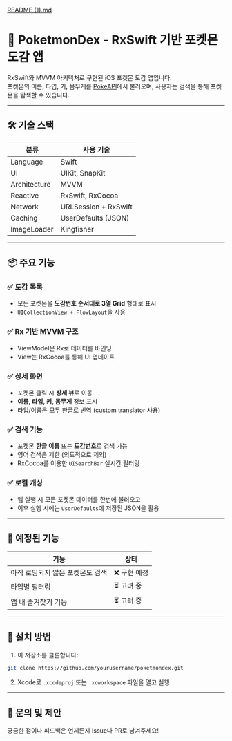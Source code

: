 [README (1).md](https://github.com/user-attachments/files/21569650/README.1.md)
# 📱 PoketmonDex - RxSwift 기반 포켓몬 도감 앱

RxSwift와 MVVM 아키텍처로 구현된 iOS 포켓몬 도감 앱입니다.  
포켓몬의 이름, 타입, 키, 몸무게를 [PokeAPI](https://pokeapi.co/)에서 불러오며, 사용자는 검색을 통해 포켓몬을 탐색할 수 있습니다.

---

## 🛠 기술 스택

| 분류        | 사용 기술              |
|-------------|------------------------|
| Language    | Swift                  |
| UI          | UIKit, SnapKit         |
| Architecture| MVVM                   |
| Reactive    | RxSwift, RxCocoa       |
| Network     | URLSession + RxSwift   |
| Caching     | UserDefaults (JSON)    |
| ImageLoader | Kingfisher             |

---

## 📦 주요 기능

### ✅ 도감 목록
- 모든 포켓몬을 **도감번호 순서대로 3열 Grid** 형태로 표시
- `UICollectionView + FlowLayout`을 사용

### ✅ Rx 기반 MVVM 구조
- ViewModel은 Rx로 데이터를 바인딩
- View는 RxCocoa를 통해 UI 업데이트

### ✅ 상세 화면
- 포켓몬 클릭 시 **상세 뷰**로 이동
- **이름, 타입, 키, 몸무게** 정보 표시
- 타입/이름은 모두 한글로 번역 (custom translator 사용)

### ✅ 검색 기능
- 포켓몬 **한글 이름** 또는 **도감번호**로 검색 가능
- 영어 검색은 제한 (의도적으로 제외)
- RxCocoa를 이용한 `UISearchBar` 실시간 필터링

### ✅ 로컬 캐싱
- 앱 실행 시 모든 포켓몬 데이터를 한번에 불러오고
- 이후 실행 시에는 `UserDefaults`에 저장된 JSON을 활용

---

## 🚧 예정된 기능

| 기능                              | 상태 |
|-----------------------------------|------|
| 아직 로딩되지 않은 포켓몬도 검색 | ❌ 구현 예정 |
| 타입별 필터링                     | ⏳ 고려 중 |
| 앱 내 즐겨찾기 기능               | ⏳ 고려 중 |

---

## 🔧 설치 방법

1. 이 저장소를 클론합니다:
```bash
git clone https://github.com/yourusername/poketmondex.git
```

2. Xcode로 `.xcodeproj` 또는 `.xcworkspace` 파일을 열고 실행

---

## 📮 문의 및 제안
궁금한 점이나 피드백은 언제든지 Issue나 PR로 남겨주세요!
